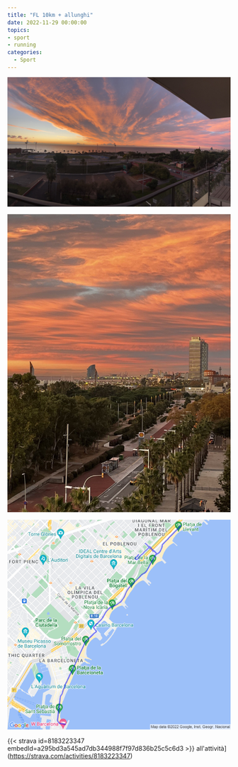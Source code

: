 ```yaml
---
title: "FL 10km + allunghi"
date: 2022-11-29 00:00:00
topics:
- sport
- running
categories:
  - Sport
---
```


![](images/IMG_2287.jpg)

![](images/IMG_2288-rotated.jpg)

![](images/20221129-activity-map.png)

{{< strava id=8183223347 embedId=a295bd3a545ad7db344988f7f97d836b25c5c6d3 >}} all'attività](https://strava.com/activities/8183223347)
